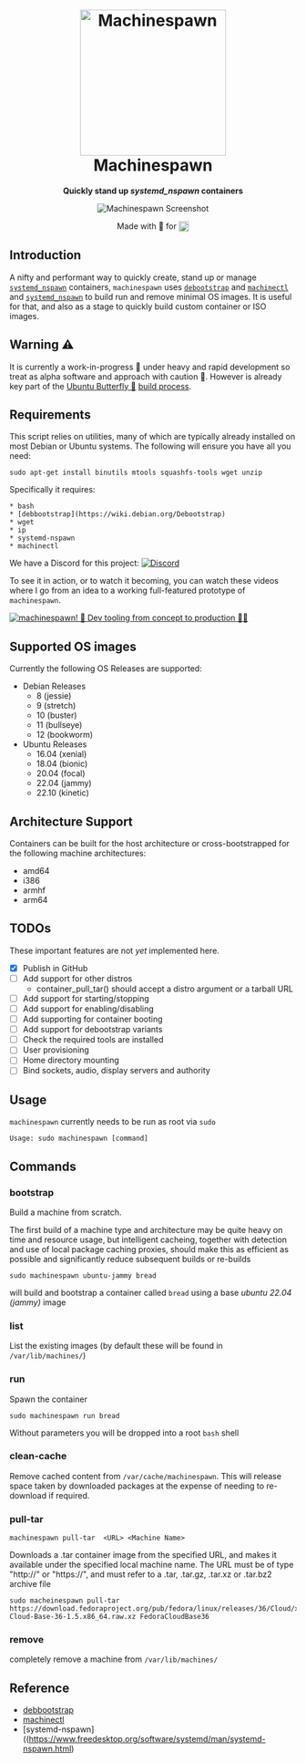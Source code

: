 <h1 align="center">
  <img src=".github/logo.png" alt="Machinespawn" width="256" />
  <br />
  Machinespawn
</h1>

<p align="center"><b>Quickly stand up <em>systemd_nspawn</em> containers
</b></p>
<div align="center"><img src=".github/screenshot.png" alt="Machinespawn Screenshot" /></div>
<p align="center">Made with 💝 for <img src=".github/tux.png" align="top" width="18" /></p>

## Introduction

A nifty and performant way to quickly create, stand up or manage [`systemd_nspawn`](https://www.freedesktop.org/software/systemd/man/systemd-nspawn.html) containers,
`machinespawn` uses [`debootstrap`](https://wiki.debian.org/Debootstrap) and [`machinectl`](https://www.freedesktop.org/software/systemd/man/machinectl.html) and [`systemd_nspawn`](https://www.freedesktop.org/software/systemd/man/systemd-nspawn.html) to build run and remove minimal OS images.
It is useful for that, and also as a stage to quickly build custom container or ISO images.


## Warning :warning:
It is currently a  work-in-progress 🚧  under heavy and rapid development so treat as alpha software and approach with caution 🛑. However is already key part
of the [Ubuntu Butterfly :butterfly:](https://github.com/butterfly-garden) [build process](https://github.com:butterfly-garden/image-build).

## Requirements

This script relies on utilities, many of which are typically already installed on most Debian or Ubuntu systems.
The following will ensure you have all you need:

    sudo apt-get install binutils mtools squashfs-tools wget unzip

Specifically it requires:

    * bash
    * [debbootstrap](https://wiki.debian.org/Debootstrap)
    * wget
    * ip
    * systemd-nspawn
    * machinectl

We have a Discord for this project:
[![Discord](https://img.shields.io/discord/712850672223125565?color=0C306A&label=WimpysWorld%20Discord&logo=Discord&logoColor=ffffff&style=flat-square)](https://discord.gg/sNmz3uw)

To see it in action, or to watch it becoming, you can watch these videos where I go from an idea to a working full-featured prototype of `machinespawn`.

[![machinespawn! 🐧 Dev tooling from concept to production 🧑‍💻](https://img.youtube.com/vi/-bQQ6QlXpJQ/0.jpg)](https://www.youtube.com/watch?v=-bQQ6QlXpJQ)
## Supported OS images

Currently the following OS Releases are supported:

* Debian Releases
  *  8 (jessie)
  *  9 (stretch)
  *  10 (buster)
  *  11 (bullseye)
  *  12 (bookworm)
* Ubuntu Releases
  *  16.04 (xenial)
  *  18.04 (bionic)
  *  20.04 (focal)
  *  22.04 (jammy)
  *  22.10 (kinetic)

## Architecture Support

Containers can be built for the host architecture or cross-bootstrapped for the following machine architectures:

* amd64
* i386
* armhf
* arm64


## TODOs

These important features are not *yet* implemented here.
 - [x] Publish in GitHub
 - [ ] Add support for other distros
   - container_pull_tar() should accept a distro argument or a tarball URL
 - [ ] Add support for starting/stopping
 - [ ] Add support for enabling/disabling
 - [ ] Add supporting for container booting
 - [ ] Add support for debootstrap variants
 - [ ] Check the required tools are installed
 - [ ] User provisioning
 - [ ] Home directory mounting
 - [ ] Bind sockets, audio, display servers and authority

## Usage

`machinespawn` currently needs to be run as root via `sudo`

    Usage: sudo machinespawn [command]

## Commands

### bootstrap

Build a machine from scratch.

The first build of a machine type and architecture may be quite heavy on time and resource usage, but intelligent cacheing,
together with detection and use of local package caching proxies, should make this as efficient as possible and significantly reduce subsequent builds or re-builds

    sudo machinespawn ubuntu-jammy bread

will build and bootstrap a container called `bread` using a base *ubuntu 22.04 (jammy)* image

### list

List the existing images (by default these will be found in `/var/lib/machines/`)
### run

Spawn the container

    sudo machinespawn run bread

Without parameters you will be dropped into a root `bash` shell

### clean-cache

Remove cached content from `/var/cache/machinespawn`. This will release space taken by downloaded packages at the expense of needing to re-download if required.

### pull-tar

    machinespawn pull-tar  <URL> <Machine Name>

Downloads a .tar container image from the specified URL, and makes it available under the specified local machine name. The URL must be of type "http://" or "https://", and must refer to a .tar, .tar.gz, .tar.xz or .tar.bz2 archive file


    sudo macheinespawn pull-tar  https://download.fedoraproject.org/pub/fedora/linux/releases/36/Cloud/x86_64/images/Fedora-Cloud-Base-36-1.5.x86_64.raw.xz FedoraCloudBase36

### remove

completely remove a machine from `/var/lib/machines/`


## Reference

* [debbootstrap](https://wiki.debian.org/Debootstrap)
* [machinectl](https://www.freedesktop.org/software/systemd/man/machinectl.html)
* [systemd-nspawn]((https://www.freedesktop.org/software/systemd/man/systemd-nspawn.html)
